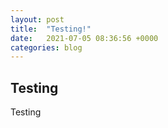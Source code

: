 ```yaml
---
layout: post
title:  "Testing!"
date:   2021-07-05 08:36:56 +0000
categories: blog
---
```


## Testing
Testing